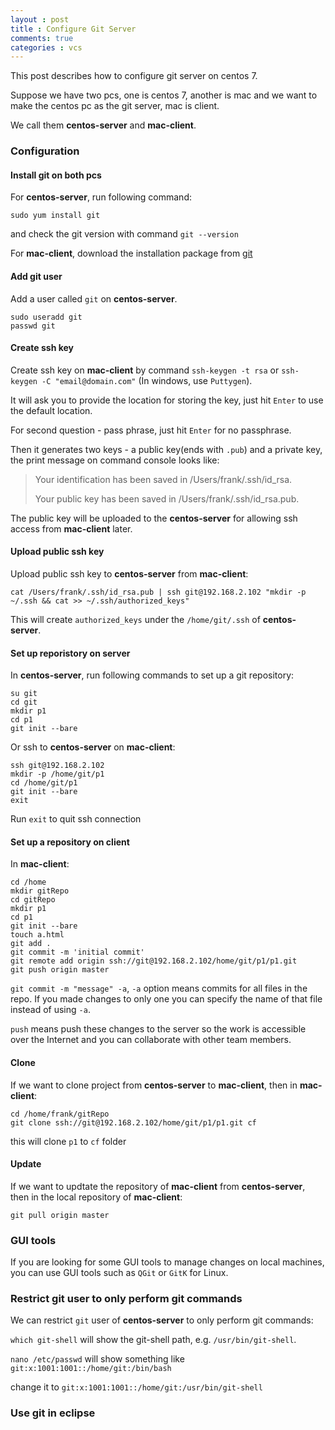 ```yaml
---
layout : post
title : Configure Git Server
comments: true
categories : vcs
---
```


This post describes how to configure git server on centos 7.

Suppose we have two pcs, one is centos 7, another is mac and we want to make the centos pc as the git server, mac is
client.

We call them **centos-server** and **mac-client**.

### Configuration

#### Install git on both pcs

  For **centos-server**, run following command:
  
  `sudo yum install git`
  
  and check the git version with command `git --version`
  
  For **mac-client**, download the installation package from [git](https://git-scm.com/)

#### Add git user

  Add a user called `git` on **centos-server**.
  
  ```
  sudo useradd git
  passwd git
  ```

#### Create ssh key

  Create ssh key on **mac-client** by command `ssh-keygen -t rsa` or `ssh-keygen -C "email@domain.com"`
  (In windows, use `Puttygen`).

  It will ask you to provide the location for storing the key, just hit `Enter` to use the default location. 
  
  For second question - pass phrase, just hit `Enter` for no passphrase.
  
  Then it generates two keys - a public key(ends with `.pub`) and a private key, the print message on command console looks
  like:
  
  > Your identification has been saved in /Users/frank/.ssh/id_rsa.
  > 
  > Your public key has been saved in /Users/frank/.ssh/id_rsa.pub.

  The public key will be uploaded to the **centos-server** for allowing ssh access from **mac-client** later.

#### Upload public ssh key
   Upload public ssh key to **centos-server** from **mac-client**:
   
   ```
   cat /Users/frank/.ssh/id_rsa.pub | ssh git@192.168.2.102 "mkdir -p ~/.ssh && cat >> ~/.ssh/authorized_keys"
   ```

   This will create `authorized_keys` under the `/home/git/.ssh` of **centos-server**.

#### Set up reporistory on server

  In **centos-server**, run following commands to set up a git repository:
  
  ```
  su git
  cd git 
  mkdir p1
  cd p1
  git init --bare
  ```
  
  Or ssh to **centos-server** on **mac-client**:
  
  ```
  ssh git@192.168.2.102
  mkdir -p /home/git/p1
  cd /home/git/p1
  git init --bare
  exit
  ```
  
  Run `exit` to quit ssh connection

#### Set up a repository on client

  In **mac-client**:
  
  ```
  cd /home
  mkdir gitRepo
  cd gitRepo
  mkdir p1
  cd p1
  git init --bare
  touch a.html
  git add .
  git commit -m 'initial commit'
  git remote add origin ssh://git@192.168.2.102/home/git/p1/p1.git
  git push origin master
  ```
  
 `git commit -m "message" -a`, `-a` option means commits for all files in the repo. 
 If you made changes to only one you can specify the name of that file instead of using `-a`.
   
   
 `push` means push these changes to the server so the work is accessible over the Internet and 
 you can collaborate with other team members.

#### Clone

  If we want to clone project from **centos-server** to **mac-client**, then in **mac-client**:
  
  ```
  cd /home/frank/gitRepo
  git clone ssh://git@192.168.2.102/home/git/p1/p1.git cf
  ```
  
  this will clone `p1` to `cf` folder

#### Update 

  If we want to updtate the repository of **mac-client** from **centos-server**, 
  then in the local repository of **mac-client**:
  
  `git pull origin master`
  
### GUI tools

  If you are looking for some GUI tools to manage changes on local machines, 
  you can use GUI tools such as `QGit` or `GitK` for Linux.

### Restrict git user to only perform git commands

  We can restrict `git` user of **centos-server** to only perform git commands:
  
  `which git-shell` will show the git-shell path, e.g. `/usr/bin/git-shell`.
  
  `nano /etc/passwd` will show something like `git:x:1001:1001::/home/git:/bin/bash`
  
  change it to `git:x:1001:1001::/home/git:/usr/bin/git-shell`
  
### Use git in eclipse
